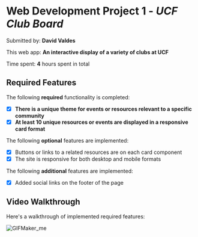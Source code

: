 # Web Development Project 1 - *UCF Club Board*

Submitted by: **David Valdes**

This web app: **An interactive display of a variety of clubs at UCF**

Time spent: **4** hours spent in total

## Required Features

The following **required** functionality is completed:

- [x] **There is a unique theme for events or resources relevant to a specific community**
- [x] **At least 10 unique resources or events are displayed in a responsive card format**

The following **optional** features are implemented:

- [x] Buttons or links to a related resources are on each card component
- [x] The site is responsive for both desktop and mobile formats

The following **additional** features are implemented:

* [x] Added social links on the footer of the page

## Video Walkthrough

Here's a walkthrough of implemented required features:

![GIFMaker_me](https://github.com/DavidEValdes/ucf-club-board/assets/36570117/a8c61b69-7fc8-43e1-a0a8-b95d41be829e)






